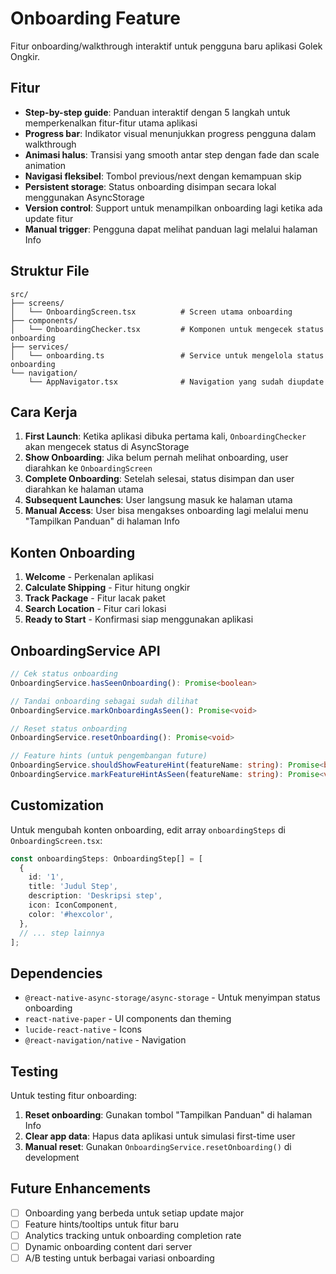 # Onboarding Feature

Fitur onboarding/walkthrough interaktif untuk pengguna baru aplikasi Golek Ongkir.

## Fitur

- **Step-by-step guide**: Panduan interaktif dengan 5 langkah untuk memperkenalkan fitur-fitur utama aplikasi
- **Progress bar**: Indikator visual menunjukkan progress pengguna dalam walkthrough
- **Animasi halus**: Transisi yang smooth antar step dengan fade dan scale animation
- **Navigasi fleksibel**: Tombol previous/next dengan kemampuan skip
- **Persistent storage**: Status onboarding disimpan secara lokal menggunakan AsyncStorage
- **Version control**: Support untuk menampilkan onboarding lagi ketika ada update fitur
- **Manual trigger**: Pengguna dapat melihat panduan lagi melalui halaman Info

## Struktur File

```
src/
├── screens/
│   └── OnboardingScreen.tsx          # Screen utama onboarding
├── components/
│   └── OnboardingChecker.tsx         # Komponen untuk mengecek status onboarding
├── services/
│   └── onboarding.ts                 # Service untuk mengelola status onboarding
└── navigation/
    └── AppNavigator.tsx              # Navigation yang sudah diupdate
```

## Cara Kerja

1. **First Launch**: Ketika aplikasi dibuka pertama kali, `OnboardingChecker` akan mengecek status di AsyncStorage
2. **Show Onboarding**: Jika belum pernah melihat onboarding, user diarahkan ke `OnboardingScreen`
3. **Complete Onboarding**: Setelah selesai, status disimpan dan user diarahkan ke halaman utama
4. **Subsequent Launches**: User langsung masuk ke halaman utama
5. **Manual Access**: User bisa mengakses onboarding lagi melalui menu "Tampilkan Panduan" di halaman Info

## Konten Onboarding

1. **Welcome** - Perkenalan aplikasi
2. **Calculate Shipping** - Fitur hitung ongkir
3. **Track Package** - Fitur lacak paket
4. **Search Location** - Fitur cari lokasi
5. **Ready to Start** - Konfirmasi siap menggunakan aplikasi

## OnboardingService API

```typescript
// Cek status onboarding
OnboardingService.hasSeenOnboarding(): Promise<boolean>

// Tandai onboarding sebagai sudah dilihat
OnboardingService.markOnboardingAsSeen(): Promise<void>

// Reset status onboarding
OnboardingService.resetOnboarding(): Promise<void>

// Feature hints (untuk pengembangan future)
OnboardingService.shouldShowFeatureHint(featureName: string): Promise<boolean>
OnboardingService.markFeatureHintAsSeen(featureName: string): Promise<void>
```

## Customization

Untuk mengubah konten onboarding, edit array `onboardingSteps` di `OnboardingScreen.tsx`:

```typescript
const onboardingSteps: OnboardingStep[] = [
  {
    id: '1',
    title: 'Judul Step',
    description: 'Deskripsi step',
    icon: IconComponent,
    color: '#hexcolor',
  },
  // ... step lainnya
];
```

## Dependencies

- `@react-native-async-storage/async-storage` - Untuk menyimpan status onboarding
- `react-native-paper` - UI components dan theming
- `lucide-react-native` - Icons
- `@react-navigation/native` - Navigation

## Testing

Untuk testing fitur onboarding:

1. **Reset onboarding**: Gunakan tombol "Tampilkan Panduan" di halaman Info
2. **Clear app data**: Hapus data aplikasi untuk simulasi first-time user
3. **Manual reset**: Gunakan `OnboardingService.resetOnboarding()` di development

## Future Enhancements

- [ ] Onboarding yang berbeda untuk setiap update major
- [ ] Feature hints/tooltips untuk fitur baru
- [ ] Analytics tracking untuk onboarding completion rate
- [ ] Dynamic onboarding content dari server
- [ ] A/B testing untuk berbagai variasi onboarding
